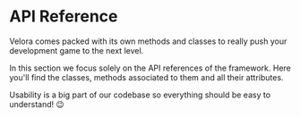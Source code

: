 # API Reference

Velora comes packed with its own methods and classes to really push your development game to the next level.

In this section we focus solely on the API references of the framework. Here you'll find the classes, methods associated to them and all their attributes.

Usability is a big part of our codebase so everything should be easy to understand! 😉
